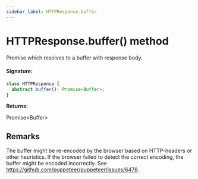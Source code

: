 ```yaml
---
sidebar_label: HTTPResponse.buffer
---
```


# HTTPResponse.buffer() method

Promise which resolves to a buffer with response body.

#### Signature:

```typescript
class HTTPResponse {
  abstract buffer(): Promise<Buffer>;
}
```

**Returns:**

Promise&lt;Buffer&gt;

## Remarks

The buffer might be re-encoded by the browser based on HTTP-headers or other heuristics. If the browser failed to detect the correct encoding, the buffer might be encoded incorrectly. See https://github.com/puppeteer/puppeteer/issues/6478.

